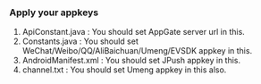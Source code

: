 ### Apply your appkeys 
1. ApiConstant.java : You should set AppGate server url in this.
2. Constants.java : You should set WeChat/Weibo/QQ/AliBaichuan/Umeng/EVSDK appkey in this.
3. AndroidManifest.xml : You should set JPush appkey in this.
4444. channel.txt : You should set Umeng appkey in this also.

